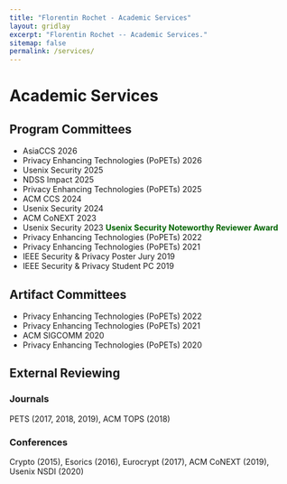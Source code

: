 ```yaml
---
title: "Florentin Rochet - Academic Services"
layout: gridlay
excerpt: "Florentin Rochet -- Academic Services."
sitemap: false
permalink: /services/
---
```


# Academic Services

## Program Committees
- AsiaCCS 2026
- Privacy Enhancing Technologies (PoPETs) 2026
- Usenix Security 2025
- NDSS Impact 2025
- Privacy Enhancing Technologies (PoPETs) 2025
- ACM CCS 2024
- Usenix Security 2024
- ACM CoNEXT 2023
- Usenix Security 2023
<span style="color:darkgreen; text-indent:10px"><b>Usenix Security Noteworthy
Reviewer Award</b></span>
- Privacy Enhancing Technologies (PoPETs) 2022
- Privacy Enhancing Technologies (PoPETs) 2021
- IEEE Security & Privacy Poster Jury 2019
- IEEE Security & Privacy Student PC 2019

## Artifact Committees

- Privacy Enhancing Technologies (PoPETs) 2022
- Privacy Enhancing Technologies (PoPETs) 2021
- ACM SIGCOMM 2020
- Privacy Enhancing Technologies (PoPETs) 2020

## External Reviewing

### Journals

PETS (2017, 2018, 2019), ACM TOPS (2018)

### Conferences

Crypto (2015), Esorics (2016), Eurocrypt (2017), ACM CoNEXT (2019), Usenix NSDI (2020)

